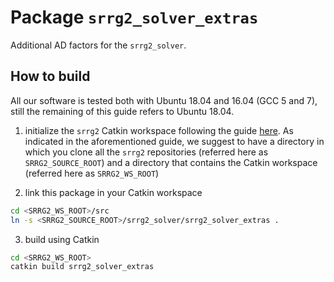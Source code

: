 # Package `srrg2_solver_extras`

Additional AD factors for the `srrg2_solver`.

## How to build
All our software is tested both with Ubuntu 18.04 and 16.04 (GCC 5 and 7), still the remaining of this guide refers to Ubuntu 18.04.

1. initialize the `srrg2` Catkin workspace following the guide [here](https://github.com/srrg-sapienza/srrg2_solver/tree/master/srrg2_solver). As indicated in the aforementioned guide, we suggest to have a directory in which you clone all the `srrg2` repositories (referred here as `SRRG2_SOURCE_ROOT`) and a directory that contains the Catkin workspace (referred here as `SRRG2_WS_ROOT`)

3. link this package in your Catkin workspace
```bash
cd <SRRG2_WS_ROOT>/src
ln -s <SRRG2_SOURCE_ROOT>/srrg2_solver/srrg2_solver_extras .
```

3. build using Catkin
```bash
cd <SRRG2_WS_ROOT>
catkin build srrg2_solver_extras
```
